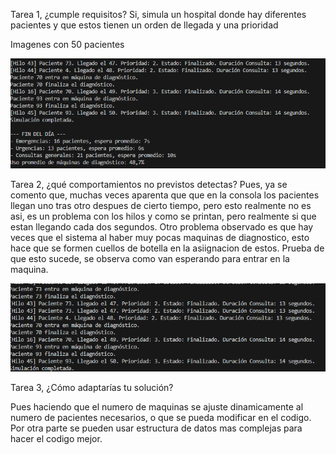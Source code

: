 Tarea 1, ¿cumple requisitos?
Si, simula un hospital donde hay diferentes pacientes y que estos tienen un orden de llegada y una prioridad

Imagenes con 50 pacientes


![alt text](image.png)


Tarea 2, ¿qué comportamientos no previstos detectas?
Pues, ya se comento que, muchas veces aparenta que que en la consola los pacientes llegan uno tras otro despues de cierto tiempo, pero esto realmente no es asi, es un problema con los hilos y como se printan, pero realmente si que estan llegando cada dos segundos.
Otro problema observado es que hay veces que el sistema al haber muy pocas maquinas de diagnostico, esto hace que se formen cuellos de botella en la asiignacion de estos.
Prueba de que esto sucede, se observa como van esperando para entrar en la maquina.

![alt text](image-1.png)


Tarea 3, ¿Cómo adaptarías tu solución?

Pues haciendo que el numero de maquinas se ajuste dinamicamente al numero de pacientes necesarios, o que se pueda modificar en el codigo. Por otra parte se pueden usar estructura de datos mas complejas para hacer el codigo mejor.


